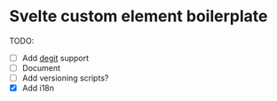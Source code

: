 # Svelte custom element boilerplate

TODO:
- [ ] Add [degit](https://github.com/Rich-Harris/degit) support
- [ ] Document
- [ ] Add versioning scripts?
- [x] Add i18n